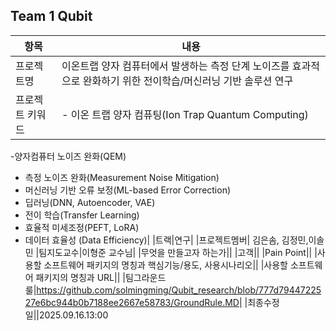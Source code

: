 ## Team 1 Qubit
|항목|내용|
|---|---|
|프로젝트명|이온트랩 양자 컴퓨터에서 발생하는 측정 단계 노이즈를 효과적으로 완화하기 위한 전이학습/머신러닝 기반 솔루션 연구|
|프로젝트 키워드|- 이온 트랩 양자 컴퓨팅(Ion Trap Quantum Computing)
-양자컴퓨터 노이즈 완화(QEM)
- 측정 노이즈 완화(Measurement Noise Mitigation)
- 머신러닝 기반 오류 보정(ML-based Error Correction)
- 딥러닝(DNN, Autoencoder, VAE)
- 전이 학습(Transfer Learning)
- 효율적 미세조정(PEFT, LoRA)
- 데이터 효율성 (Data Efficiency)|
|트랙|연구|
|프로젝트멤버| 김은솜, 김정민,이솔민
|팀지도교수|이형준 교수님|
|무엇을 만들고자 하는가||
|고객||
|Pain Point||
|사용할 소프트웨어 패키지의 명칭과 핵심기능/용도, 사용시나리오||
|사용할 소프트웨어 패키지의 명칭과 URL||
|팀그라운드룰|https://github.com/solmingming/Qubit_research/blob/777d7944722527e6bc944b0b7188ee2667e58783/GroundRule.MD|
|최종수정일||2025.09.16.13:00
